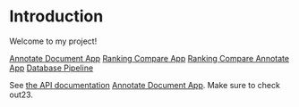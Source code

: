 # Introduction

Welcome to my project!

[Annotate Document App](Annotate_Document_App.md)
[Ranking Compare App](Ranking_Compare_App.md)
[Ranking Compare Annotate App](Ranking_Compare_Annotate_App.md)
[Database Pipeline](Database_Pipeline.md)


See [the API documentation](my_page.md) [Annotate Document App](Annotate_Document_App.md). Make sure to check out23.
